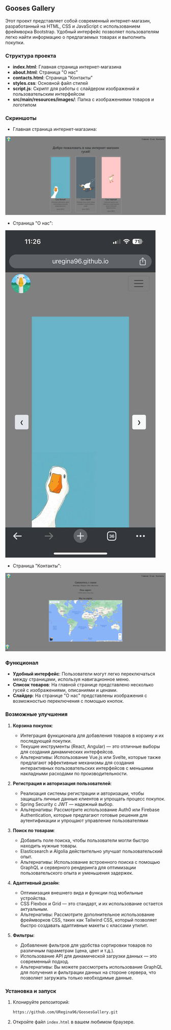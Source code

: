 
## Gooses Gallery

Этот проект представляет собой современный интернет-магазин, разработанный на HTML, CSS и JavaScript с использованием фреймворка Bootstrap. Удобный интерфейс позволяет пользователям легко найти информацию о предлагаемых товарах и выполнить покупки.

### Структура проекта

- **index.html**: Главная страница интернет-магазина
- **about.html**: Страница "О нас"
- **contacts.html**: Страница "Контакты"
- **styles.css**: Основной файл стилей
- **script.js**: Скрипт для работы с слайдером изображений и пользовательским интерфейсом
- **src/main/resources/images/**: Папка с изображениями товаров и логотипом

### Скриншоты

- Главная страница интернет-магазина:

![Скриншот главной страницы](https://raw.githubusercontent.com/URegina96/GoosesGallery/0aef63dc407fef4bf3b254d33ac41a267a7755bb/src/main/resources/images/image1.jpg.png)

- Страница "О нас":

![Скриншот страницы "О нас"](https://raw.githubusercontent.com/URegina96/GoosesGallery/0aef63dc407fef4bf3b254d33ac41a267a7755bb/src/main/resources/images/image2.jpg.jpg)

- Страница "Контакты":

![Скриншот страницы "Контакты"](https://raw.githubusercontent.com/URegina96/GoosesGallery/0aef63dc407fef4bf3b254d33ac41a267a7755bb/src/main/resources/images/image3.jpg.png)

### Функционал

- **Удобный интерфейс**: Пользователи могут легко переключаться между страницами, используя навигационное меню.
- **Список товаров**: На главной странице представлено несколько гусей с изображениями, описаниями и ценами.
- **Слайдер**: На странице "О нас" представлены изображения с возможностью переключения с помощью кнопок.

### Возможные улучшения

1. **Корзина покупок**:
   - Интеграция функционала для добавления товаров в корзину и их последующей покупки.
   - Текущие инструменты (React, Angular) — это отличные выборы для создания динамических интерфейсов.
   - Альтернативы: Использование Vue.js или Svelte, которые также предлагают эффективные механизмы для создания интерактивных пользовательских интерфейсов с меньшими накладными расходами по производительности.

2. **Регистрация и авторизация пользователей**: 
   - Реализация системы регистрации и авторизации, чтобы защищать личные данные клиентов и упрощать процесс покупок.
   - Spring Security с JWT — надежный выбор.
   - Альтернативы: Рассмотрите использование Auth0 или Firebase Authentication, которые предлагают готовые решения для аутентификации и упрощают управление пользователями

3. **Поиск по товарам**: 
   - Добавить поле поиска, чтобы пользователи могли быстро находить нужные товары.
   - Elasticsearch и Algolia действительно улучшат пользовательский опыт.
   - Альтернативы: Использование встроенного поиска с помощью GraphQL и серверного рендеринга для оптимизации пользовательского опыта и уменьшения задержек.

4. **Адаптивный дизайн**: 
   - Оптимизация внешнего вида и функции под мобильные устройства.
   - CSS Flexbox и Grid — это стандарт, и их использование остается актуальным.
   - Альтернативы: Рассмотрите дополнительное использование фреймворков CSS, таких как Tailwind CSS, который позволяет быстро создавать адаптивные макеты с классами утилит.

5. **Фильтры**: 
   - Добавление фильтров для удобства сортировки товаров по различным параметрам (цена, цвет и т.д.).
   - Использование API для динамической загрузки данных — это современный подход.
   - Альтернативы: Вы можете рассмотреть использование GraphQL для получения и фильтрации данных на стороне сервера, что позволяет загружать только необходимые данные.

### Установка и запуск

1. Клонируйте репозиторий:
   ```bash
   https://github.com/URegina96/GoosesGallery.git
   ```

2. Откройте файл `index.html` в вашем любимом браузере.

